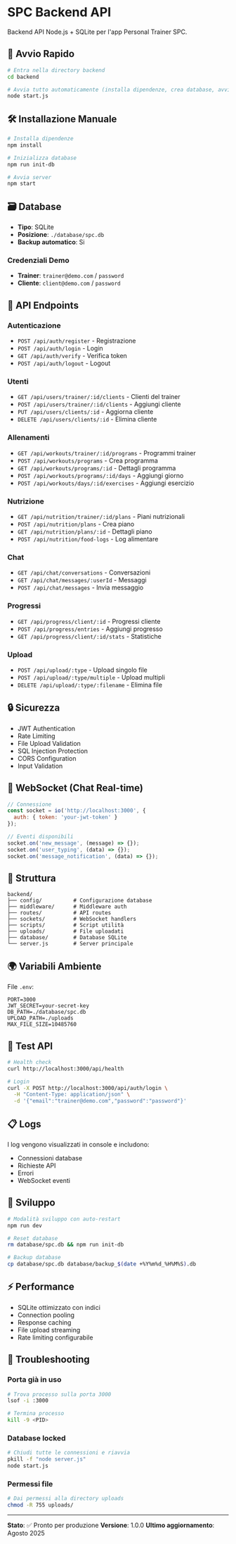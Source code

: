 # SPC Backend API

Backend API Node.js + SQLite per l'app Personal Trainer SPC.

## 🚀 Avvio Rapido

```bash
# Entra nella directory backend
cd backend

# Avvia tutto automaticamente (installa dipendenze, crea database, avvia server)
node start.js
```

## 🛠️ Installazione Manuale

```bash
# Installa dipendenze
npm install

# Inizializza database
npm run init-db

# Avvia server
npm start
```

## 🗃️ Database

- **Tipo**: SQLite
- **Posizione**: `./database/spc.db`
- **Backup automatico**: Si

### Credenziali Demo

- **Trainer**: `trainer@demo.com` / `password`
- **Cliente**: `client@demo.com` / `password`

## 📡 API Endpoints

### Autenticazione
- `POST /api/auth/register` - Registrazione
- `POST /api/auth/login` - Login
- `GET /api/auth/verify` - Verifica token
- `POST /api/auth/logout` - Logout

### Utenti
- `GET /api/users/trainer/:id/clients` - Clienti del trainer
- `POST /api/users/trainer/:id/clients` - Aggiungi cliente
- `PUT /api/users/clients/:id` - Aggiorna cliente
- `DELETE /api/users/clients/:id` - Elimina cliente

### Allenamenti
- `GET /api/workouts/trainer/:id/programs` - Programmi trainer
- `POST /api/workouts/programs` - Crea programma
- `GET /api/workouts/programs/:id` - Dettagli programma
- `POST /api/workouts/programs/:id/days` - Aggiungi giorno
- `POST /api/workouts/days/:id/exercises` - Aggiungi esercizio

### Nutrizione
- `GET /api/nutrition/trainer/:id/plans` - Piani nutrizionali
- `POST /api/nutrition/plans` - Crea piano
- `GET /api/nutrition/plans/:id` - Dettagli piano
- `POST /api/nutrition/food-logs` - Log alimentare

### Chat
- `GET /api/chat/conversations` - Conversazioni
- `GET /api/chat/messages/:userId` - Messaggi
- `POST /api/chat/messages` - Invia messaggio

### Progressi
- `GET /api/progress/client/:id` - Progressi cliente
- `POST /api/progress/entries` - Aggiungi progresso
- `GET /api/progress/client/:id/stats` - Statistiche

### Upload
- `POST /api/upload/:type` - Upload singolo file
- `POST /api/upload/:type/multiple` - Upload multipli
- `DELETE /api/upload/:type/:filename` - Elimina file

## 🔒 Sicurezza

- JWT Authentication
- Rate Limiting
- File Upload Validation
- SQL Injection Protection
- CORS Configuration
- Input Validation

## 🔗 WebSocket (Chat Real-time)

```javascript
// Connessione
const socket = io('http://localhost:3000', {
  auth: { token: 'your-jwt-token' }
});

// Eventi disponibili
socket.on('new_message', (message) => {});
socket.on('user_typing', (data) => {});
socket.on('message_notification', (data) => {});
```

## 📁 Struttura

```
backend/
├── config/          # Configurazione database
├── middleware/      # Middleware auth
├── routes/          # API routes
├── sockets/         # WebSocket handlers
├── scripts/         # Script utilità
├── uploads/         # File uploadati
├── database/        # Database SQLite
└── server.js        # Server principale
```

## 🌍 Variabili Ambiente

File `.env`:

```env
PORT=3000
JWT_SECRET=your-secret-key
DB_PATH=./database/spc.db
UPLOAD_PATH=./uploads
MAX_FILE_SIZE=10485760
```

## 🧪 Test API

```bash
# Health check
curl http://localhost:3000/api/health

# Login
curl -X POST http://localhost:3000/api/auth/login \
  -H "Content-Type: application/json" \
  -d '{"email":"trainer@demo.com","password":"password"}'
```

## 📋 Logs

I log vengono visualizzati in console e includono:
- Connessioni database
- Richieste API
- Errori
- WebSocket eventi

## 🔧 Sviluppo

```bash
# Modalità sviluppo con auto-restart
npm run dev

# Reset database
rm database/spc.db && npm run init-db

# Backup database
cp database/spc.db database/backup_$(date +%Y%m%d_%H%M%S).db
```

## ⚡ Performance

- SQLite ottimizzato con indici
- Connection pooling
- Response caching
- File upload streaming
- Rate limiting configurabile

## 🐛 Troubleshooting

### Porta già in uso
```bash
# Trova processo sulla porta 3000
lsof -i :3000

# Termina processo
kill -9 <PID>
```

### Database locked
```bash
# Chiudi tutte le connessioni e riavvia
pkill -f "node server.js"
node start.js
```

### Permessi file
```bash
# Dai permessi alla directory uploads
chmod -R 755 uploads/
```

---

**Stato**: ✅ Pronto per produzione
**Versione**: 1.0.0
**Ultimo aggiornamento**: Agosto 2025